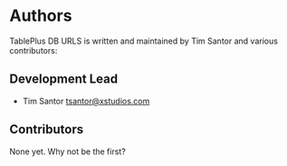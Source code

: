 # Authors
TablePlus DB URLS is written and maintained by Tim Santor and various contributors:

## Development Lead
* Tim Santor <tsantor@xstudios.com>

## Contributors
None yet. Why not be the first?
